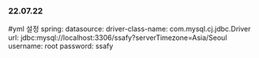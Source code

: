 ### 22.07.22

#yml 설정
spring:
datasource:
driver-class-name: com.mysql.cj.jdbc.Driver
url: jdbc:mysql://localhost:3306/ssafy?serverTimezone=Asia/Seoul
username: root
password: ssafy